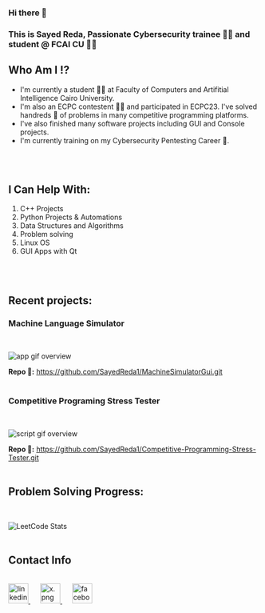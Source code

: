 ### Hi there 👋
### This is Sayed Reda, Passionate Cybersecurity trainee 👩‍💻 and student @ FCAI CU 👨‍🎓

## Who Am I ⁉
- I'm currently a student 👨‍🎓 at Faculty of Computers and Artifitial Intelligence Cairo University. 
- I'm also an ECPC contestent 👨‍💻 and participated in ECPC23. I've solved handreds 💯 of problems in many competitive programming platforms. 
- I've also finished many software projects including GUI and Console projects. 
- I'm currently training on my Cybersecurity Pentesting Career 🔐.
<br>
<br>

## I Can Help With:
1. C++ Projects
2. Python Projects & Automations
3. Data Structures and Algorithms
4. Problem solving
5. Linux OS
6. GUI Apps with Qt
<br>
<br>

## Recent projects:
### Machine Language Simulator
<br>

![app gif overview](voleMachine.gif)
<br>

**Repo 🔗:** https://github.com/SayedReda1/MachineSimulatorGui.git
<br>
<br>

### Competitive Programing Stress Tester
<br>

![script gif overview](stress-tester.gif)
<br>

**Repo 🔗:** https://github.com/SayedReda1/Competitive-Programming-Stress-Tester.git
<br>
<br>

## Problem Solving Progress:
<br>

![LeetCode Stats](https://leetcard.jacoblin.cool/sayed_reda?theme=dark&font=Acme&ext=heatmap)
<br>
<br>

## Contact Info 
<br>
<a href="https://www.linkedin.com/in/sayed-reda-34ba571b8/" style="margin-right: 20px;">
    <img alt="linkedin.png" src="linkedin.png"
    width="40" height="40">
</a>
<a href="https://twitter.com/SayedReda38" style="margin-right: 20px;">
    <img alt="x.png" src="x.png"
    width="40" height="40">
</a>
<a href="https://www.facebook.com/profile.php?id=100019695607094">
    <img alt="facebook.png" src="facebook.png"
    width="40" height="40">
</a>